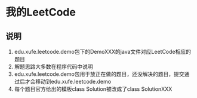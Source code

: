 # 我的LeetCode
## 说明
1. edu.xufe.leetcode.demo包下的DemoXXX的java文件对应LeetCode相应的题目
2. 解题思路大多数在程序代码中说明
3. edu.xufe.leetcode.demo包用于放正在做的题目，还没解决的题目，提交通过后才会移动到edu.xufe.leetcode.demo
4. 每个题目官方给出的模板class Solution被改成了class SolutionXXX